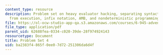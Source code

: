 ```yaml
---
content_type: resource
description: Problem set on heavy evaluator hacking, separating syntactic analysis
  from execution, infix notation, AMB, and nondeterministic programming.
file: https://ol-ocw-studio-app-qa.s3.amazonaws.com/courses/6-945-adventures-in-advanced-symbolic-programming-spring-2009/ba2383f4865f0ee07d72251306da6d4f_MIT6_945s09_assn04.pdf
file_type: application/pdf
parent_uid: 62688fea-0334-c020-39de-28f974924143
resourcetype: Document
title: Problem Set 4
uid: ba2383f4-865f-0ee0-7d72-251306da6d4f
---
```

